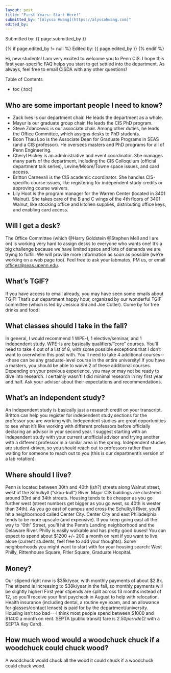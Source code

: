 ```yaml
---
layout: post
title: "First Years: Start Here!"
submitted_by: "[Alyssa Hwang](https://alyssahwang.com)"
edited_by:
---
```

Submitted by: {{ page.submitted_by }}

{% if page.edited_by != null %}
Edited by: {{ page.edited_by }}
{% endif %}

Hi, new students! I am very excited to welcome you to Penn CIS. I hope this first year-specific FAQ helps you start to get settled into the department. As always, feel free to email CISDA with any other questions!

Table of Contents
- toc
{:toc}

## Who are some important people I need to know?

- Zack Ives is our department chair. He leads the department as a whole.
- Mayur is our graduate group chair. He leads the CIS PhD program.
- Steve Zdancewic is our associate chair. Among other duties, he leads the Office Committee, which assigns desks to PhD students.
- Boon Thau Loo is the Associate Dean for Graduate Programs in SEAS (and a CIS professor). He oversees masters and PhD programs for all of Penn Engineering.
- Cheryl Hickey is an administrative and event coordinator. She manages many parts of the department, including the CIS Colloquium (official department talk series), Levine/Moore/Towne space issues, and card access.
- Britton Carnevali is the CIS academic coordinator. She handles CIS-specific course issues, like registering for independent study credits or approving course waivers.
- Lily Hoot is the program manager for the Warren Center (located in 3401 Walnut). She takes care of the B and C wings of the 4th floors of 3401 Walnut, like stocking office and kitchen supplies, distributing office keys, and enabling card access.

## Will I get a desk?
The Office Committee (which @Harry Goldstein @Stephen Mell and I are on) is working very hard to assign desks to everyone who wants one! It’s a big challenge because we have limited space and lots of demands we are trying to fulfill. We will provide more information as soon as possible (we’re working on a web page too). Feel free to ask your labmates, PM us, or email [offices@seas.upenn.edu](mailto:offices@seas.upenn.edu).

## What’s TGIF?
If you have access to email already, you may have seen some emails about TGIF! That’s our department happy hour, organized by our wonderful TGIF committee (which is led by Jessica Shi and Joe Cutler). Come by for free drinks and food!

## What classes should I take in the fall?
In general, I would recommend 1 WPE-I, 1 elective/seminar, and 1 independent study. WPE-Is are basically qualifiers/“core” courses. You’ll need to take 4 out of a list of 8, with some possible exceptions that I don’t want to overwhelm this post with. You’ll need to take 4 additional courses---these can be any graduate-level course in the entire university! If you have a masters, you should be able to waive 2 of these additional courses. Depending on your previous experience, you may or may not be ready to dive into research. I certainly wasn’t! I did minimal research in my first year and half. Ask your advisor about their expectations and recommendations.

## What’s an independent study?
An independent study is basically just a research credit on your transcript. Britton can help you register for independent study sections for the professor you are working with. Independent studies are great opportunities to see what it’s like working with different professors before officially declaring an advisor in your second year. I suggest starting with an independent study with your current unofficial advisor and trying another with a different professor in a similar area in the spring. Independent studies are student-driven, so you should reach out to professors rather than waiting for someone to reach out to you (this is our department’s version of a lab rotation).

## Where should I live?
Penn is located between 30th and 40th (ish?) streets along Walnut street, west of the Schulkyll (“skoo-kull”) River. Major CIS buildings are clustered around 33rd and 34th streets. Housing tends to be cheaper as you go further west (street numbers get bigger as you go west, so 40th is wester than 34th). As you go east of campus and cross the Schulkyll River, you’ll hit a neighborhood called Center City. Center City and east Philadelphia tends to be more upscale (and expensive). If you keep going east all the way to “0th” Street, you’ll hit the Penn’s Landing neighborhood and the Delaware River. Philly is easily walkable and has pretty good buses! You can expect to spend about $1200 +/- 200 a month on rent if you want to live alone (current students, feel free to add your thoughts). Some neighborhoods you might want to start with for your housing search: West Philly, Rittenhouse Square, Fitler Square, Graduate Hospital.

## Money?
Our stipend right now is $35k/year, with monthly payments of about $2.8k. The stipend is increasing to $38k/year in the fall, so monthly payments will be slightly higher! First year stipends are split across 13 months instead of 12, so you’ll receive your first paycheck in August to help with relocation. Health insurance (including dental, a routine eye exam, and an allowance for glasses/contact lenses) is paid for by the department/university. Housing isn’t too bad---I think most people spend between $1000 and $1400 a month on rent. SEPTA (public transit) fare is $2.50 per ride ($2 with a SEPTA Key Card).

## How much wood would a woodchuck chuck if a woodchuck could chuck wood?
A woodchuck would chuck all the wood it could chuck if a woodchuck could chuck wood.